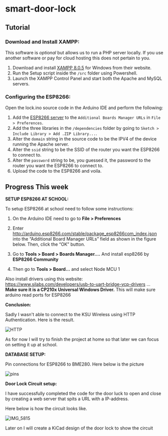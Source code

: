 # smart-door-lock

## Tutorial

### Download and Install XAMPP:

This software is _optional_ but allows us to run a PHP server locally.
If you use another software or pay for cloud hosting this does not pertain to you.

1. Download and install [XAMPP 8.0.5](https://www.apachefriends.org/index.html) for Windows from their website.
2. Run the Setup script inside the `/src` folder using Powershell.
3. Launch the XAMPP Control Panel and start both the Apache and MySQL servers.

### Configuring the ESP8266:

Open the lock.ino source code in the Arduino IDE and perform the following:
1. Add the [ESP8266 server](https://arduino.esp8266.com/stable/package_esp8266com_index.json) to the `Additional Boards Manager URLs` in `File > Preferences`.
2. Add the three libraries in the `/dependencies` folder by going to `Sketch > Include Library > Add .ZIP Library...`. 
3. Alter the `domain` string in the source code to be the IPV4 of the device running the Apache server.
4. Alter the `ssid` string to be the SSID of the router you want the ESP8266 to connect to.
5. Alter the `password` string to be, you guessed it, the password to the router you want the ESP8266 to connect to.
6. Upload the code to the ESP8266 and voila.

## Progress This week

**SETUP ESP8266 AT SCHOOL:**

To setup ESP8266 at school need to follow some instructions:

1. On the Arduino IDE need to go to **File > Preferences**

2. Enter http://arduino.esp8266.com/stable/package_esp8266com_index.json into the “Additional Board Manager URLs” field as shown in the figure below. Then, click the “OK” button.

3. Go to **Tools > Board > Boards Manager….** And install esp8266 by **ESP8266 Community**

4. Then go to **Tools > Board…** and select Node MCU 1

Also install drivers using this website: https://www.silabs.com/developers/usb-to-uart-bridge-vcp-drivers … **Make sure it is a CP210x Universal Windows Driver.** This will make sure arduino read ports for ESP8266

**Conclusion:**

Sadly I wasn't able to connect to the KSU Wireless using HTTP Authentication. Here is the result.

![HTTP](https://user-images.githubusercontent.com/80173030/110221670-3d612100-7e93-11eb-9f86-d111b6a979a4.PNG)


As for now I will try to finish the project at home so that later we can focus on setting it up at school.

**DATABASE SETUP:**

Pin connections for ESP8266 to BME280. Here below is the picture

![pins](https://user-images.githubusercontent.com/80173030/110221799-d132ed00-7e93-11eb-9d7d-8fa7f44277e9.PNG)

**Door Lock Circuit setup:**

I have successfully completed the code for the door luck to open and close by creating a web server that spits a URL with a IP-address.

Here below is how the circuit looks like.

![IMG_5815](https://user-images.githubusercontent.com/80173030/110705611-4700c680-81bc-11eb-9680-c4b955e040fd.jpg)


Later on I will create a KiCad design of the door lock to show the circuit


